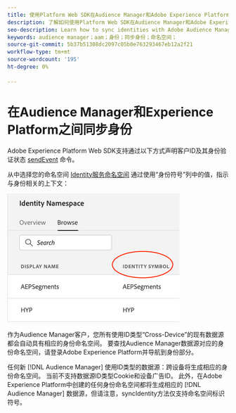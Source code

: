 ```yaml
---
title: 使用Platform Web SDK在Audience Manager和Adobe Experience Platform之间同步身份
description: 了解如何使用Platform Web SDK在Audience Manager和Adobe Experience Platform之间同步身份
seo-description: Learn how to sync identities with Adobe Audience Manager with Experience Platform Web SDK
keywords: audience manager；aam；身份；同步身份；命名空间；
source-git-commit: 5b37b51308dc2097c05b0e763293467eb12a2f21
workflow-type: tm+mt
source-wordcount: '195'
ht-degree: 0%

---
```



# 在Audience Manager和Experience Platform之间同步身份

Adobe Experience Platform Web SDK支持通过以下方式声明客户ID及其身份验证状态 [sendEvent](./overview.md#syncing-identities) 命令。

从中选择您的命名空间 [Identity服务命名空间](../../identity/../identity-service/features/namespaces.md) 通过使用“身份符号”列中的值，指示与身份相关的上下文：

![命名空间UI视图](../assets/identity/edge_namespaceUI_identity-symbol.png)

作为Audience Manager客户，您所有使用ID类型“Cross-Device”的现有数据源都会自动具有相应的身份命名空间。 要查找Audience Manager数据源对应的身份命名空间，请登录Adobe Experience Platform并导航到身份部分。

任何新 [!DNL Audience Manager] 使用ID类型的数据源：跨设备将生成相应的身份命名空间。 当前不支持数据源ID类型Cookie和设备广告ID。 此外，在Adobe Experience Platform中创建的任何身份命名空间都将生成相应的 [!DNL Audience Manager] 数据源，但请注意，syncIdentity方法仅支持命名空间标识符号。
